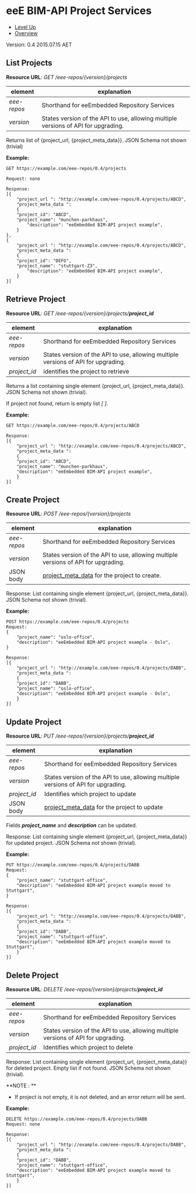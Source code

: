 # eeE BIM-API Project Services #

* [Level Up](../README.md)
* [Overview](./README.md)

Version: 0.4 2015.07.15 AET

## List Projects

**Resource URL**: *GET /eee-repos/{version}/projects*

element | explanation
--------|-----------|
*eee-repos*	|Shorthand for eeEmbedded Repository Services|
*version*	|States version of the API to use, allowing multiple versions of API for upgrading.|

Returns list of {project_url, {project_meta_data}}. JSON Schema not shown (trivial)

**Example:**

```
GET https://example.com/eee-repos/0.4/projects

Request: none

Response:
[{
    "project_url ": "http://example.com/eee-repos/0.4/projects/ABCD",
    "project_meta_data ":
    {
	"project_id": "ABCD",
	"project_name": "munchen-parkhaus",
    	"description": "eeEmbedded BIM-API project example",
    }
},
{
    "project_url ": "http://example.com/eee-repos/0.4/projects/ABCD",
    "project_meta_data ":
    {
	"project_id": "DEFG",
	"project_name": "stuttgart-Z3",
    	"description": "eeEmbedded BIM-API project example",
    }
}]
```


## Retrieve Project
**Resource URL**: *GET /eee-repos/{version}/projects/**project_id***

element | explanation
--------|-----------|
*eee-repos*	|Shorthand for eeEmbedded Repository Services|
*version*	|States version of the API to use, allowing multiple versions of API for upgrading.
*project_id*	| identifies the project to retrieve

Returns a list containing single element {project_url, {project_meta_data}}. JSON Schema not shown (trivial).

If project not found, return is empty list *[ ]*.

**Example:**

```
GET https://example.com/eee-repos/0.4/projects/ABCD

Response:
[{
    "project_url ": "http://example.com/eee-repos/0.4/projects/ABCD",
    "project_meta_data ":
    {
	"project_id": "ABCD",
	"project_name": "munchen-parkhaus",
	"description": "eeEmbedded BIM-API project example",
    }
}]
```

## Create Project
**Resource URL**: *POST /eee-repos/{version}/projects*

element | explanation
--------|-----------|
*eee-repos*	|Shorthand for eeEmbedded Repository Services|
*version*	|States version of the API to use, allowing multiple versions of API for upgrading.
JSON body	|[project_meta_data](./schemata/project_meta_data.md) for the project to create. 

Response: List containing single element {project_url, {project_meta_data}}. JSON Schema not shown (trivial).

**Example:**

```
POST https://example.com/eee-repos/0.4/projects
Request:
{
	"project_name": "oslo-office",
	"description": "eeEmbedded BIM-API project example - Oslo",
}

Response:
[{
    "project_url ": "http://example.com/eee-repos/0.4/projects/DABB",
    "project_meta_data ":
    {
	"project_id": "DABB",
	"project_name": "oslo-office",
	"description": "eeEmbedded BIM-API project example - Oslo",
    }
}]
```

## Update Project
**Resource URL**: *PUT /eee-repos/{version}/projects/**project_id***

element | explanation
--------|-----------|
*eee-repos*	|Shorthand for eeEmbedded Repository Services|
*version*	|States version of the API to use, allowing multiple versions of API for upgrading.
*project_id*	|Identifies which project to update 
JSON body	|[project_meta_data](./schemata/project_meta_data.md) for the project to update

Fields ***project_name*** and ***description*** can be updated.

Response: List containing single element {project_url, {project_meta_data}} for updated project. JSON Schema not shown (trivial).

**Example:**

```
PUT https://example.com/eee-repos/0.4/projects/DABB
Request:
{
	"project_name": "stuttgart-office",
	"description": "eeEmbedded BIM-API project example moved to Stuttgart",
}

Response:
[{
    "project_url ": "http://example.com/eee-repos/0.4/projects/DABB",
    "project_meta_data ":
    {
	"project_id": "DABB",
	"project_name": "stuttgart-office",
	"description": "eeEmbedded BIM-API project example moved to Stuttgart",
    }
}]
```

## Delete Project
**Resource URL**: *DELETE /eee-repos/{version}/projects/**project_id***

element | explanation
--------|-----------|
*eee-repos*	|Shorthand for eeEmbedded Repository Services|
*version*	|States version of the API to use, allowing multiple versions of API for upgrading.
*project_id*	|Identifies which project to delete 

Response: List containing single element {project_url, {project_meta_data}} for deleted project. Empty list if not found. JSON Schema not shown (trivial).

**NOTE : **

* If project is not empty, it is not deleted, and an error return will be sent.

**Example:**

```
DELETE https://example.com/eee-repos/0.4/projects/DABB
Request: none

Response:
[{
    "project_url ": "http://example.com/eee-repos/0.4/projects/DABB",
    "project_meta_data ":
    {
	"project_id": "DABB",
	"project_name": "stuttgart-office",
	"description": "eeEmbedded BIM-API project example moved to Stuttgart",
    }
}]
```

